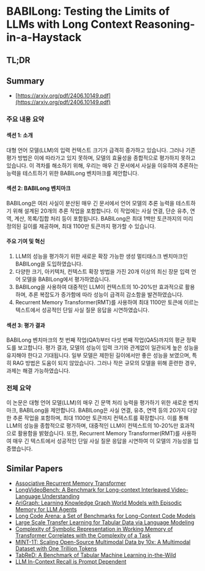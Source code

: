 # BABILong: Testing the Limits of LLMs with Long Context Reasoning-in-a-Haystack
## TL;DR
## Summary
- [https://arxiv.org/pdf/2406.10149.pdf](https://arxiv.org/pdf/2406.10149.pdf)

### 주요 내용 요약

#### 섹션 1: 소개
대형 언어 모델(LLM)의 입력 컨텍스트 크기가 급격히 증가하고 있습니다. 그러나 기존 평가 방법은 이에 따라가고 있지 못하며, 모델의 효율성을 종합적으로 평가하지 못하고 있습니다. 이 격차를 해소하기 위해, 우리는 매우 긴 문서에서 사실을 이유하여 추론하는 능력을 테스트하기 위한 BABILong 벤치마크를 제안합니다.

#### 섹션 2: BABILong 벤치마크
BABILong은 여러 사실이 분산된 매우 긴 문서에서 언어 모델의 추론 능력을 테스트하기 위해 설계된 20개의 추론 작업을 포함합니다. 이 작업에는 사실 연결, 단순 유추, 연역, 계산, 목록/집합 처리 등이 포함됩니다. BABILong은 최대 1백만 토큰까지의 미리 정의된 길이를 제공하며, 최대 1100만 토큰까지 평가할 수 있습니다.

#### 주요 기여 및 혁신
1. LLM의 성능을 평가하기 위한 새로운 확장 가능한 생성 멀티태스크 벤치마크인 BABILong을 도입하였습니다.
2. 다양한 크기, 아키텍처, 컨텍스트 확장 방법을 가진 20개 이상의 최신 장문 입력 언어 모델을 BABILong에서 평가하였습니다.
3. BABILong을 사용하여 대중적인 LLM이 컨텍스트의 10-20%만 효과적으로 활용하며, 추론 복잡도가 증가함에 따라 성능이 급격히 감소함을 발견하였습니다.
4. Recurrent Memory Transformer(RMT)를 사용하여 최대 1100만 토큰에 이르는 텍스트에서 성공적인 단일 사실 질문 응답을 시연하였습니다.

#### 섹션 3: 평가 결과
BABILong 벤치마크의 첫 번째 작업(QA1)부터 다섯 번째 작업(QA5)까지의 평균 정확도를 보고합니다. 평가 결과, 모델의 성능이 입력 크기와 관계없이 일관되게 높은 성능을 유지해야 한다고 기대됩니다. 일부 모델은 제한된 길이에서만 좋은 성능을 보였으며, 특히 RAG 방법은 도움이 되지 않았습니다. 그러나 작은 규모의 모델을 위해 훈련한 경우, 과제는 해결 가능하였습니다.

### 전체 요약
이 논문은 대형 언어 모델(LLM)의 매우 긴 문맥 처리 능력을 평가하기 위한 새로운 벤치마크, BABILong을 제안합니다. BABILong은 사실 연결, 유추, 연역 등의 20가지 다양한 추론 작업을 포함하며, 최대 1100만 토큰까지 컨텍스트를 확장합니다. 이를 통해 LLM의 성능을 종합적으로 평가하며, 대중적인 LLM이 컨텍스트의 10-20%만 효과적으로 활용함을 밝혔습니다. 또한, Recurrent Memory Transformer(RMT)를 사용하여 매우 긴 텍스트에서 성공적인 단일 사실 질문 응답을 시연하여 이 모델의 가능성을 입증했습니다.

## Similar Papers
- [Associative Recurrent Memory Transformer](2407.04841.md)
- [LongVideoBench: A Benchmark for Long-context Interleaved Video-Language Understanding](2407.15754.md)
- [AriGraph: Learning Knowledge Graph World Models with Episodic Memory for LLM Agents](2407.04363.md)
- [Long Code Arena: a Set of Benchmarks for Long-Context Code Models](2406.11612.md)
- [Large Scale Transfer Learning for Tabular Data via Language Modeling](2406.12031.md)
- [Complexity of Symbolic Representation in Working Memory of Transformer Correlates with the Complexity of a Task](2406.14213.md)
- [MINT-1T: Scaling Open-Source Multimodal Data by 10x: A Multimodal Dataset with One Trillion Tokens](2406.11271.md)
- [TabReD: A Benchmark of Tabular Machine Learning in-the-Wild](2406.19380.md)
- [LLM In-Context Recall is Prompt Dependent](2404.08865.md)
